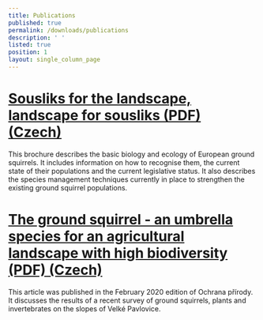 ```yaml
---
title: Publications
published: true
permalink: /downloads/publications
description: ' '
listed: true
position: 1
layout: single_column_page
---
```

# [Sousliks for the landscape, landscape for sousliks (PDF) (Czech)](https://www.syslinavinici.cz/media/brozura_SYKR_CZ_web.pdf)

This brochure describes the basic biology and ecology of European ground squirrels. It includes information on how to recognise them, the current state of their populations and the current legislative status. It also describes the species management techniques currently in place to strengthen the existing ground squirrel populations.

# [The ground squirrel - an umbrella species for an agricultural landscape with high biodiversity (PDF) (Czech)](https://www.syslinavinici.cz/media/OP_022020_Sysel.pdf)

This article was published in the February 2020 edition of Ochrana přírody. It discusses the results of a recent survey of ground squirrels, plants and invertebrates on the slopes of Velké Pavlovice.
